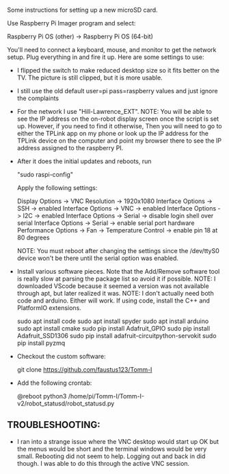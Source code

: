 
Some instructions for setting up a new microSD card.

Use Raspberry Pi Imager program and select:

Raspberry Pi OS (other) -> Raspberry Pi OS (64-bit)

You'll need to connect a keyboard, mouse, and monitor to
get the network setup. Plug everything in and fire it up.
Here are some settings to use:

- I flipped the switch to make reduced desktop size so it
  fits better on the TV. The picture is still clipped, but
  it is more usable.

- I still use the old default user=pi pass=raspberry values
  and just ignore the complaints
  
- For the network I use "Hill-Lawrence_EXT".
  NOTE: You will be able to see the IP address on the on-robot
  display screen once the script is set up. However, if you
  need to find it otherwise, Then you will need to go to either
  the TPLink app on my phone or look up the IP address for the
  TPLink device on the computer and point my browser there to
  see the IP address assigned to the raspberry PI.

- After it does the initial updates and reboots, run

  "sudo raspi-config"

  Apply the following settings:

  Display Options -> VNC Resolution -> 1920x1080
  Interface Options -> SSH -> enabled
  Interface Options -> VNC -> enabled
  Interface Options -> I2C -> enabled
  Interface Options -> Serial -> disable login shell over serial
  Interface Options -> Serial -> enable serial port hardware
  Performance Options -> Fan -> Temperature Control -> enable pin 18 at 80 degrees

  NOTE: You must reboot after changing the settings since the /dev/ttyS0
        device won't be there until the serial option was enabled.

- Install various software pieces. Note that the Add/Remove software tool
  is really slow at parsing the package list so avoid it if possible.
  NOTE: I downloaded VScode because it seemed a version was not available
  through apt, but later realized it was.
  NOTE: I don't actually need both code and arduino. Either will work.
  If using code, install the C++ and PlatformIO extensions.
  
  sudo apt install code
  sudo apt install spyder
  sudo apt install arduino
  sudo apt install cmake
  sudo pip install Adafruit_GPIO
  sudo pip install Adafruit_SSD1306
  sudo pip install adafruit-circuitpython-servokit
  sudo pip install pyzmq

- Checkout the custom software:

  git clone https://github.com/faustus123/Tomm-I
  
  
- Add the following crontab:

  @reboot python3 /home/pi/Tomm-I/Tomm-I-v2/robot_statusd/robot_statusd.py


TROUBLESHOOTING:
--------------------
- I ran into a strange issue where the VNC desktop would start up OK but
  the menus would be short and the terminal windows would be very small.
  Rebooting did not seem to help. Logging out and back in did though. I
  was able to do this through the active VNC session.


